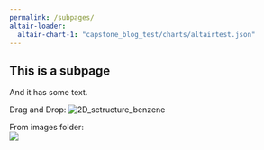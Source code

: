 ```yaml
---
permalink: /subpages/
altair-loader:
  altair-chart-1: "capstone_blog_test/charts/altairtest.json"
---
```




## This is a subpage

And it has some text.

Drag and Drop:
![2D_sctructure_benzene](https://user-images.githubusercontent.com/84757402/185015515-25b0f47e-aea2-4d70-8984-b9d40714696c.png)

From images folder:
<img src="{site.baseurl}/images/2D_sctructure_benzene.png" style="display: block; margin: auto;" />


<div id="altair-chart-1"></div>
